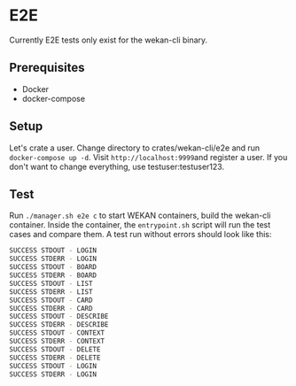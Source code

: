 # E2E

Currently E2E tests only exist for the wekan-cli binary.

## Prerequisites

- Docker
- docker-compose


## Setup


Let's crate a user. Change directory to crates/wekan-cli/e2e and run `docker-compose up -d`.
Visit `http://localhost:9999`and register a user. If you don't want to change everything, use testuser:testuser123.


## Test

Run `./manager.sh e2e c` to start WEKAN containers, build the wekan-cli container.
Inside the container, the `entrypoint.sh` script will run the test cases and compare them.
A test run without errors should look like this:

```sh
SUCCESS STDOUT - LOGIN
SUCCESS STDERR - LOGIN
SUCCESS STDOUT - BOARD
SUCCESS STDERR - BOARD
SUCCESS STDOUT - LIST
SUCCESS STDERR - LIST
SUCCESS STDOUT - CARD
SUCCESS STDERR - CARD
SUCCESS STDOUT - DESCRIBE
SUCCESS STDERR - DESCRIBE
SUCCESS STDOUT - CONTEXT
SUCCESS STDERR - CONTEXT
SUCCESS STDOUT - DELETE
SUCCESS STDERR - DELETE
SUCCESS STDOUT - LOGIN
SUCCESS STDERR - LOGIN
```
